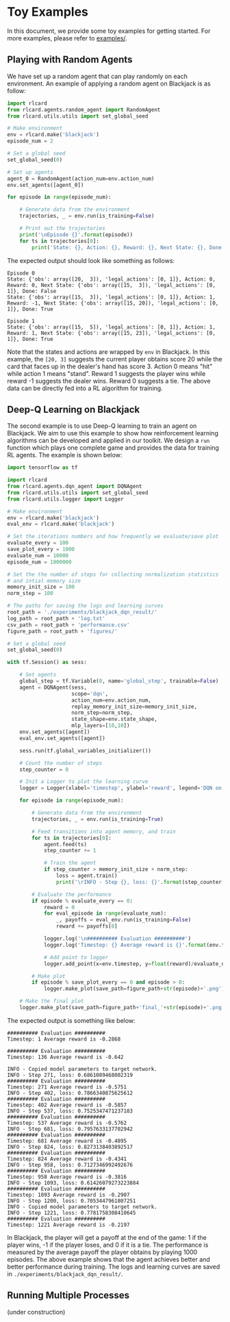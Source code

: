# Toy Examples
In this document, we provide some toy examples for getting started. For more examples, please refer to [examples/](../examples).

## Playing with Random Agents
We have set up a random agent that can play randomly on each environment. An example of applying a random agent on Blackjack is as follow:
```python
import rlcard
from rlcard.agents.random_agent import RandomAgent
from rlcard.utils.utils import set_global_seed

# Make environment
env = rlcard.make('blackjack')
episode_num = 2

# Set a global seed
set_global_seed(0)

# Set up agents
agent_0 = RandomAgent(action_num=env.action_num)
env.set_agents([agent_0])

for episode in range(episode_num):

    # Generate data from the environment
    trajectories, _ = env.run(is_training=False)

    # Print out the trajectories
    print('\nEpisode {}'.format(episode))
    for ts in trajectories[0]:
        print('State: {}, Action: {}, Reward: {}, Next State: {}, Done: {}'.format(ts[0], ts[1], ts[2], ts[3], ts[4]))
```
The expected output should look like something as follows:
```shell
Episode 0
State: {'obs': array([20,  3]), 'legal_actions': [0, 1]}, Action: 0, Reward: 0, Next State: {'obs': array([15,  3]), 'legal_actions': [0, 1]}, Done: False
State: {'obs': array([15,  3]), 'legal_actions': [0, 1]}, Action: 1, Reward: -1, Next State: {'obs': array([15, 20]), 'legal_actions': [0, 1]}, Done: True

Episode 1
State: {'obs': array([15,  5]), 'legal_actions': [0, 1]}, Action: 1, Reward: 1, Next State: {'obs': array([15, 23]), 'legal_actions': [0, 1]}, Done: True
```
Note that the states and actions are wrapped by `env` in Blackjack. In this example, the `[20, 3]` suggests the current player obtains score 20 while the card that faces up in the dealer's hand has score 3. Action 0 means "hit" while action 1 means "stand". Reward 1 suggests the player wins while reward -1 suggests the dealer wins. Reward 0 suggests a tie. The above data can be directly fed into a RL algorithm for training.

## Deep-Q Learning on Blackjack
The second example is to use Deep-Q learning to train an agent on Blackjack. We aim to use this example to show how reinforcement learning algorithms can be developed and applied in our toolkit. We design a `run` function which plays one complete game and provides the data for training RL agents. The example is shown below:
```python
import tensorflow as tf

import rlcard
from rlcard.agents.dqn_agent import DQNAgent
from rlcard.utils.utils import set_global_seed
from rlcard.utils.logger import Logger

# Make environment
env = rlcard.make('blackjack')
eval_env = rlcard.make('blackjack')

# Set the iterations numbers and how frequently we evaluate/save plot
evaluate_every = 100
save_plot_every = 1000
evaluate_num = 10000
episode_num = 1000000

# Set the the number of steps for collecting normalization statistics
# and intial memory size
memory_init_size = 100
norm_step = 100

# The paths for saving the logs and learning curves
root_path = './experiments/blackjack_dqn_result/'
log_path = root_path + 'log.txt'
csv_path = root_path + 'performance.csv'
figure_path = root_path + 'figures/'

# Set a global seed
set_global_seed(0)

with tf.Session() as sess:

    # Set agents
    global_step = tf.Variable(0, name='global_step', trainable=False)
    agent = DQNAgent(sess,
                     scope='dqn',
                     action_num=env.action_num,
                     replay_memory_init_size=memory_init_size,
                     norm_step=norm_step,
                     state_shape=env.state_shape,
                     mlp_layers=[10,10])
    env.set_agents([agent])
    eval_env.set_agents([agent])

    sess.run(tf.global_variables_initializer())

    # Count the number of steps
    step_counter = 0

    # Init a Logger to plot the learning curve
    logger = Logger(xlabel='timestep', ylabel='reward', legend='DQN on Blackjack', log_path=log_path, csv_path=csv_path)

    for episode in range(episode_num):

        # Generate data from the environment
        trajectories, _ = env.run(is_training=True)

        # Feed transitions into agent memory, and train
        for ts in trajectories[0]:
            agent.feed(ts)
            step_counter += 1

            # Train the agent
            if step_counter > memory_init_size + norm_step:
                loss = agent.train()
                print('\rINFO - Step {}, loss: {}'.format(step_counter, loss), end='')

        # Evaluate the performance
        if episode % evaluate_every == 0:
            reward = 0
            for eval_episode in range(evaluate_num):
                _, payoffs = eval_env.run(is_training=False)
                reward += payoffs[0]

            logger.log('\n########## Evaluation ##########')
            logger.log('Timestep: {} Average reward is {}'.format(env.timestep, float(reward)/evaluate_num))

            # Add point to logger
            logger.add_point(x=env.timestep, y=float(reward)/evaluate_num)

        # Make plot
        if episode % save_plot_every == 0 and episode > 0:
            logger.make_plot(save_path=figure_path+str(episode)+'.png')

    # Make the final plot
    logger.make_plot(save_path=figure_path+'final_'+str(episode)+'.png')
```
The expected output is something like below:
```shell
########## Evaluation ##########
Timestep: 1 Average reward is -0.2868

########## Evaluation ##########
Timestep: 136 Average reward is -0.642

INFO - Copied model parameters to target network.
INFO - Step 271, loss: 0.6861089468002319
########## Evaluation ##########
Timestep: 271 Average reward is -0.5751
INFO - Step 402, loss: 0.7866340875625612
########## Evaluation ##########
Timestep: 402 Average reward is -0.5857
INFO - Step 537, loss: 0.7525347471237183
########## Evaluation ##########
Timestep: 537 Average reward is -0.5762
INFO - Step 681, loss: 0.7957633137702942
########## Evaluation ##########
Timestep: 681 Average reward is -0.4895
INFO - Step 824, loss: 0.8273138403892517
########## Evaluation ##########
Timestep: 824 Average reward is -0.4341
INFO - Step 958, loss: 0.7127346992492676
########## Evaluation ##########
Timestep: 958 Average reward is -0.3816
INFO - Step 1093, loss: 0.61426079273223884
########## Evaluation ##########
Timestep: 1093 Average reward is -0.2907
INFO - Step 1200, loss: 0.7053447961807251
INFO - Copied model parameters to target network.
INFO - Step 1221, loss: 0.7781758308410645
########## Evaluation ##########
Timestep: 1221 Average reward is -0.2197
```
In Blackjack, the player will get a payoff at the end of the game: 1 if the player wins, -1 if the player loses, and 0 if it is a tie. The performance is measured by the average payoff the player obtains by playing 1000 episodes. The above example shows that the agent achieves better and better performance during training. The logs and learning curves are saved in `./experiments/blackjack_dqn_result/`.

## Running Multiple Processes
(under construction)

